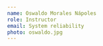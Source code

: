 ```yaml
---
name: Oswaldo Morales Nápoles
role: Instructor
email: System reliability
photo: oswaldo.jpg
---
```

